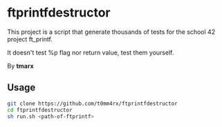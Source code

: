 # ftprintfdestructor

This project is a script that generate thousands of tests for the school 42 project ft_printf.

It doesn't test %p flag nor return value, test them yourself.

By **tmarx**
## Usage
```sh
git clone https://github.com/t0mm4rx/ftprintfdestructor
cd ftprintfdestructor
sh run.sh <path-of-ftprintf>
```
